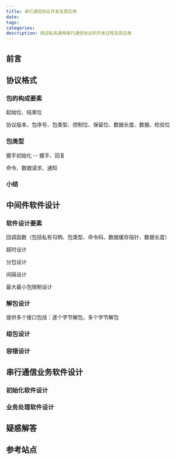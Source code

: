 ```yaml
---
title: 串行通信协议开发及其应用
date:
tags:
categories:
description: 简述私有通用串行通信协议的开发过程及其应用
---
```




## 前言


## 协议格式

### 包的构成要素

起始位、结束位

协议版本、包序号、包类型、控制位、保留位、数据长度、数据、检验位

### 包类型

握手初始化 -- 握手、回复

命令、数据请求、通知

### 小结

## 中间件软件设计

### 软件设计要素

回调函数（包括私有句柄、包类型、命令码、数据缓存指针、数据长度）

超时设计

分包设计

间隔设计

最大最小包限制设计

### 解包设计

提供多个接口包括：逐个字节解包，多个字节解包


### 组包设计



### 容错设计


## 串行通信业务软件设计

### 初始化软件设计

### 业务处理软件设计

## 疑惑解答



## 参考站点





